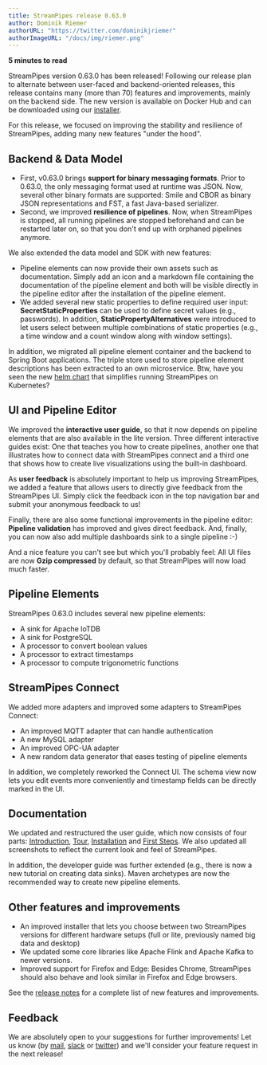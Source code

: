 ```yaml
---
title: StreamPipes release 0.63.0
author: Dominik Riemer
authorURL: "https://twitter.com/dominikjriemer"
authorImageURL: "/docs/img/riemer.png"
---
```

**<div style="float: left; padding-right: 40px;">5 minutes to read</div>**
<br/>

StreamPipes version 0.63.0 has been released! Following our release plan to alternate between user-faced and backend-oriented releases, this release contains many (more than 70) features and improvements, mainly on the backend side.
The new version is available on Docker Hub and can be downloaded using our [installer](https://github.com/apache/incubator-streampipes-installer).
<!--truncate-->

For this release, we focused on improving the stability and resilience of StreamPipes, adding many new features "under the hood".

## Backend & Data Model

* First, v0.63.0 brings **support for binary messaging formats**. Prior to 0.63.0, the only messaging format used at runtime was JSON. Now, several other binary formats are supported: Smile and CBOR as binary JSON representations and FST, a fast Java-based serializer.
* Second, we improved **resilience of pipelines**. Now, when StreamPipes is stopped, all running pipelines are stopped beforehand and can be restarted later on, so that you don't end up with orphaned pipelines anymore. 

We also extended the data model and SDK with new features:

* Pipeline elements can now provide their own assets such as documentation. Simply add an icon and a markdown file containing the documentation of the pipeline element and both will be visible directly in the pipeline editor after the installation of the pipeline element.
* We added several new static properties to define required user input: **SecretStaticProperties** can be used to define secret values (e.g., passwords). In addition, **StaticPropertyAlternatives** were introduced to let users select between multiple combinations of static properties (e.g., a time window and a count window along with window settings).

In addition, we migrated all pipeline element container and the backend to Spring Boot applications. The triple store used to store pipeline element descriptions has been extracted to an own microservice. Btw, have you seen the new [helm chart](https://www.github.com/streampipes/streampipes-helm-chart) that simplifies running StreamPipes on Kubernetes?
 
## UI and Pipeline Editor
We improved the **interactive user guide**, so that it now depends on pipeline elements that are also available in the lite version.
Three different interactive guides exist: One that teaches you how to create pipelines, another one that illustrates how to connect data with StreamPipes connect and a third one that shows how to create live visualizations using the built-in dashboard.

As **user feedback** is absolutely important to help us improving StreamPipes, we added a feature that allows users to directly give feedback from the StreamPipes UI. Simply click the feedback icon in the top navigation bar and submit your anonymous feedback to us! 

Finally, there are also some functional improvements in the pipeline editor: **Pipeline validation** has improved and gives direct feedback. And, finally, you can now also add multiple dashboards sink to a single pipeline :-)

And a nice feature you can't see but which you'll probably feel: All UI files are now **Gzip compressed** by default, so that StreamPipes will now load much faster. 

## Pipeline Elements

StreamPipes 0.63.0 includes several new pipeline elements:
* A sink for Apache IoTDB
* A sink for PostgreSQL
* A processor to convert boolean values
* A processor to extract timestamps
* A processor to compute trigonometric functions

## StreamPipes Connect
We added more adapters and improved some adapters to StreamPipes Connect:

* An improved MQTT adapter that can handle authentication
* A new MySQL adapter
* An improved OPC-UA adapter
* A new random data generator that eases testing of pipeline elements

In addition, we completely reworked the Connect UI. The schema view now lets you edit events more conveniently and timestamp fields can be directly marked in the UI.


## Documentation
We updated and restructured the user guide, which now consists of four parts: [Introduction](/docs/user-guide-introduction), [Tour](/docs/user-guide-tour), [Installation](/docs/user-guide-installation) and [First Steps](/docs/user-guide-first-steps).
We also updated all screenshots to reflect the current look and feel of StreamPipes.

In addition, the developer guide was further extended (e.g., there is now a new tutorial on creating data sinks). Maven archetypes are now the recommended way to create new pipeline elements.


## Other features and improvements

* An improved installer that lets you choose between two StreamPipes versions for different hardware setups (full or lite, previously named big data and desktop)
* We updated some core libraries like Apache Flink and Apache Kafka to newer versions.
* Improved support for Firefox and Edge: Besides Chrome, StreamPipes should also behave and look similar in Firefox and Edge browsers.

See the [release notes](https://github.com/apache/incubator-streampipes/releases/tag/0.63.0) for a complete list of new features and improvements.

## Feedback

We are absolutely open to your suggestions for further improvements! Let us know (by [mail](mailto:feedback@streampipes.org), [slack](https://slack.streampipes.org) or [twitter](https://www.twitter.com/streampipes)) and we'll consider your feature request in the next release!






